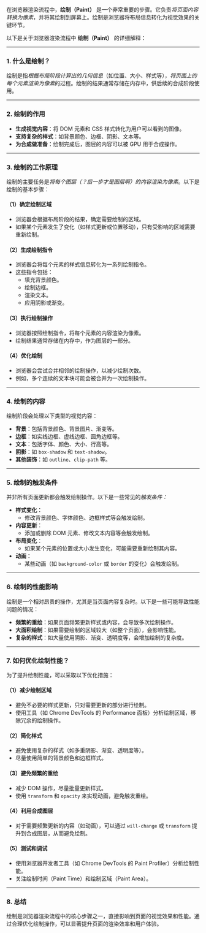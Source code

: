 在浏览器渲染流程中，**绘制（Paint）** 是一个非常重要的步骤。它负责*将页面内容转换为像素*，并将其绘制到屏幕上。绘制是浏览器将布局信息转化为视觉效果的关键环节。

以下是关于浏览器渲染流程中 **绘制（Paint）** 的详细解释：

---

### 1. **什么是绘制？**
绘制是指*根据布局阶段计算出的几何信息*（如位置、大小、样式等），*将页面上的每个元素渲染为像素*的过程。绘制的结果通常存储在内存中，供后续的合成阶段使用。

---

### 2. **绘制的作用**
- **生成视觉内容**：将 DOM 元素和 CSS 样式转化为用户可以看到的图像。
- **支持复杂的样式**：如背景颜色、边框、阴影、文本等。
- **为合成做准备**：绘制完成后，图层的内容可以被 GPU 用于合成操作。

---

### 3. **绘制的工作原理**
绘制的主要任务是*将每个图层（？后一步才是图层啊）的内容渲染为像素*。以下是绘制的基本步骤：

#### （1）**确定绘制区域**
- 浏览器会根据布局阶段的结果，确定需要绘制的区域。
- 如果某个元素发生了变化（如样式更新或位置移动），只有受影响的区域需要重新绘制。

#### （2）**生成绘制指令**
- 浏览器会将每个元素的样式信息转化为一系列绘制指令。
- 这些指令包括：
  - 填充背景颜色。
  - 绘制边框。
  - 渲染文本。
  - 应用阴影或渐变。

#### （3）**执行绘制操作**
- 浏览器按照绘制指令，将每个元素的内容渲染为像素。
- 绘制结果通常存储在内存中，作为图层的一部分。

#### （4）**优化绘制**
- 浏览器会尝试合并相邻的绘制操作，以减少绘制次数。
- 例如，多个连续的文本块可能会被合并为一次绘制操作。

---

### 4. **绘制的内容**
绘制阶段会处理以下类型的视觉内容：
- **背景**：包括背景颜色、背景图片、渐变等。
- **边框**：如实线边框、虚线边框、圆角边框等。
- **文本**：包括字体、颜色、大小、行高等。
- **阴影**：如 `box-shadow` 和 `text-shadow`。
- **其他装饰**：如 `outline`、`clip-path` 等。

---

### 5. **绘制的触发条件**
并非所有页面更新都会触发绘制操作。以下是一些常见的*触发条件：*
- **样式变化**：
  - 修改背景颜色、字体颜色、边框样式等会触发绘制。
- **内容更新**：
  - 添加或删除 DOM 元素、修改文本内容等会触发绘制。
- **布局变化**：
  - 如果某个元素的位置或大小发生变化，可能需要重新绘制其内容。
- **动画**：
  - 某些动画（如 `background-color` 或 `border` 的变化）会触发绘制。

---

### 6. **绘制的性能影响**
绘制是一个相对昂贵的操作，尤其是当页面内容复杂时。以下是一些可能导致性能问题的情况：
- **频繁的重绘**：如果页面频繁更新样式或内容，会导致多次绘制操作。
- **大面积绘制**：如果需要绘制的区域较大（如整个页面），会影响性能。
- **复杂的样式**：如大量使用阴影、渐变、透明度等，会增加绘制的复杂度。

---

### 7. **如何优化绘制性能？**
为了提升绘制性能，可以采取以下优化措施：

#### （1）**减少绘制区域**
- 避免不必要的样式更新，只对需要更新的部分进行绘制。
- 使用工具（如 Chrome DevTools 的 Performance 面板）分析绘制区域，移除冗余的绘制操作。

#### （2）**简化样式**
- 避免使用复杂的样式（如多重阴影、渐变、透明度等）。
- 尽量使用简单的背景颜色和边框样式。

#### （3）**避免频繁的重绘**
- 减少 DOM 操作，尽量批量更新样式。
- 使用 `transform` 和 `opacity` 来实现动画，避免触发重绘。

#### （4）**利用合成图层**
- 对于需要频繁更新的内容（如动画），可以通过 `will-change` 或 `transform` 提升到合成图层，从而避免绘制。

#### （5）**测试和调试**
- 使用浏览器开发者工具（如 Chrome DevTools 的 Paint Profiler）分析绘制性能。
- 关注绘制时间（Paint Time）和绘制区域（Paint Area）。

---

### 8. **总结**
绘制是浏览器渲染流程中的核心步骤之一，直接影响到页面的视觉效果和性能。通过合理优化绘制操作，可以显著提升页面的渲染效率和用户体验。
